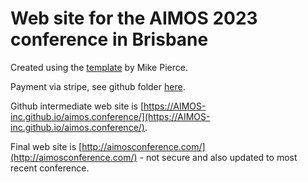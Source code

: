 # Web site for the AIMOS 2023 conference in Brisbane

Created using the [template](https://mikepierce.github.io/conference-website-template/) by Mike Pierce.

Payment via stripe, see github folder [here](https://github.com/stripe-samples/accept-a-payment).

Github intermediate web site is [https://AIMOS-inc.github.io/aimos.conference/](https://AIMOS-inc.github.io/aimos.conference/).

Final web site is [http://aimosconference.com/](http://aimosconference.com/) - not secure and also updated to most recent conference.
